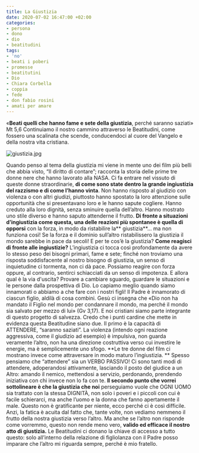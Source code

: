 ```yaml
---
title: La Giustizia
date: 2020-07-02 16:47:00 +02:00
categories:
- persona
- dono
- dio
- beatitudini
tags:
- 'no'
- beati i poberi
- promesse
- beatitutini
- Dio
- Chiara Corbella
- coppia
- fede
- don fabio rosini
- amati per amare
---
```


«**Beati quelli che hanno fame e sete della giustizia**, perché saranno saziati» Mt 5,6
Continuiamo   il   nostro   cammino   attraverso   le   Beatitudini,   come   fossero   una   scalinata   che   scende,
conducendoci al cuore del Vangelo e della nostra vita cristiana.

![giustizia.jpg](/uploads/giustizia.jpg)


Quando penso al tema della giustizia mi viene in mente uno dei film più belli che abbia visto, “Il diritto di
contare”; racconta la storia delle prime tre donne nere che hanno lavorato alla NASA. Ci fa entrare nel
vissuto di queste donne straordinarie, **di come sono state dentro la grande ingiustizia del razzismo e di
come l’hanno vinta**. Non hanno risposto al giudizio con violenza o con altri giudizi, piuttosto hanno spostato
la loro attenzione sulle opportunità che si presentavano loro e le hanno sapute cogliere. Hanno creduto alla
loro dignità, senza sminuire quella dell’altro. Hanno mostrato uno stile diverso e hanno saputo attenderne il
frutto. **Di fronte a situazioni d’ingiustizia come questa, una delle reazioni più spontanee è quella di opporsi**
con la forza, in modo da ristabilire la** giustizia**... ma non funziona così! Se la forza e il dominio sull’altro
ristabilissero la giustizia il mondo sarebbe in pace da secoli!
E per te cos’è la giustizia? **Come reagisci di fronte alle ingiustizie?**
L’ingiustizia ci tocca così profondamente da avere lo stesso peso dei bisogni primari, fame e sete; finché
non   troviamo   una   risposta   soddisfacente   al   nostro   bisogno   di   giustizia,   un   senso   di   inquietudine   ci
tormenta, non ci dà pace. Possiamo reagire con forza oppure, al contrario, sentirci schiacciati da un senso di
impotenza. E allora qual è la via d'uscita? Provare a cambiare sguardo, guardare le situazioni e le persone
dalla prospettiva di Dio. Lo capiamo meglio quando siamo innamorati o abbiamo a che fare con i nostri figli!
Il Padre è innamorato di ciascun figlio, aldilà di cosa combini. Gesù ci insegna che    «Dio non ha mandato il
Figlio nel mondo per condannare il mondo, ma perché il mondo sia salvato per mezzo di lui» (Gv 3,17). E
noi cristiani siamo parte integrante di questo progetto di salvezza. Credo che i punti cardine che mette in
evidenza questa Beatitudine siano due. Il primo è la capacità di ATTENDERE, “saranno saziati”. La violenza
\(intendo ogni reazione aggressiva, come il giudizio ad esempio) è impulsiva, non guarda veramente l’altro,
non ha una direzione costruttiva verso cui investire le energie, ma è semplicemente uno sfogo. **Le tre donne
del   film   ci   mostrano   invece   come   attraversare   in   modo   maturo   l’ingiustizia.  ** Spesso   pensiamo   che
“attendere” sia un VERBO PASSIVO! Ci sono tanti modi di attendere, adoperandosi attivamente, lasciando il
posto del giudice a un Altro: amando il nemico, mettendosi a servizio, perdonando, prendendo iniziativa
con chi invece non lo fa con te. **Il secondo punto che vorrei sottolineare è che la giustizia che noi**
perseguiamo vuole che OGNI UOMO sia trattato con la stessa DIGNITÀ, non solo i poveri e i piccoli con cui è
facile schierarci, ma anche l’uomo e la donna che fanno apertamente il male. Questo non è gratificante per
niente, ecco perché ci è così difficile. Anzi, la fatica è acuita dal fatto che, tante volte, non vediamo
nemmeno il frutto della nostra giustizia verso l’altro. Ma anche se l’altro non risponde come vorremmo,
questo non rende meno vero, **valido ed efficace il nostro atto di giustizia.** Le Beatitudini ci donano la chiave​
di accesso a tutto questo: solo all’interno della relazione di figliolanza con il Padre posso imparare che
l’altro mi riguarda sempre, perché è mio fratello.